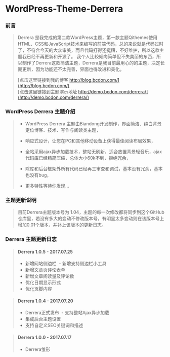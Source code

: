 # WordPress-Theme-Derrera
### 前言
> Derrera 是我完成的第二款WordPress主题，第一款主题Qithemes使用HTML、CSS和JavaScript技术来编写的前端代码，总的来说就是代码过时了，不符合今天的大众审美，而且代码打得还挺糟，不好维护，所以这款主题我已经不再更新和开源了。
> 我个人比较倾向简单但不失美丽的东西，所以制作了Derrera这款简洁主题，Derrera是我目前最用心的的主题，决定长期更新，因为功能还不太完善，界面也得改进和美化。
> 
> [点击这里链接到我的博客 http://blog.bcdon.com/](http://blog.bcdon.com/)<br />
> [点击这里链接到主题演示地址 http://demo.bcdon.com/derrera/](http://demo.bcdon.com/derrera/)<br />

### WordPress Derrera 主题介绍
> * WordPress Derrera 主题由Biandong开发制作，界面简洁、纯白背景定位博客、技术、写作与阅读类主题，
> 
> * 响应式设计，让您在PC和其他移动设备上获得最佳阅读布局效果，
>
> * 全站采用ajax异步加载技术，整站无刷新，适合放置背景轻音乐，ajax代码库已经精简压缩，总体大小60k不到，拒绝冗余，
>
> * 除库和后台框架外所有代码已经再三审查和调试，基本没有冗余，基本也没有bug，
>
> * 更多特性等待你发现...

### 主题更新说明
> 目前Derrera主题版本号为 1.04，主题的每一次修改都将同步到这个GitHub仓库里，若没有多大的变动不修改版本号，有明显太多变动则在该版本号上增加0.01个版本，并补上该版本的更新日志。

### Derrera 主题更新日志

> #### Derrera 1.0.5 - 2017.07.25
> - 新增网站侧边栏
> - 新增支持侧边栏小工具
> - 新增文章页评论表单
> - 新增文章阅读量及评论数
> - 优化日期显示形式
> - 优化页脚内容


> #### Derrera 1.0.4 - 2017.07.20
> - Derrera正式发布
> - 支持整站Ajax异步加载
> - 集成后台主题设置
> - 支持自定义SEO关键词和描述


> #### Derrera 1.0.0 - 2017.07.17
> - Derrera雏形
